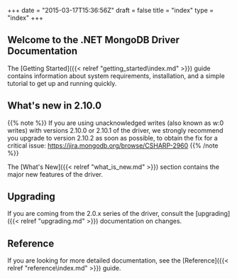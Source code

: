 +++
date = "2015-03-17T15:36:56Z"
draft = false
title = "index"
type = "index"
+++

## Welcome to the .NET MongoDB Driver Documentation

The [Getting Started]({{< relref "getting_started\index.md" >}}) guide contains information about system requirements, installation, and a simple tutorial to get up and running quickly.

## What's new in 2.10.0

{{% note %}}
If you are using unacknowledged writes (also known as w:0 writes) with versions 2.10.0 or 2.10.1 of the driver, we strongly recommend you upgrade to version 2.10.2 as soon as possible, to obtain the fix for a critical issue: https://jira.mongodb.org/browse/CSHARP-2960
{{% /note %}}

The [What's New]({{< relref "what_is_new.md" >}}) section contains the major new features of the driver.

## Upgrading

If you are coming from the 2.0.x series of the driver, consult the [upgrading]({{< relref "upgrading.md" >}}) documentation on changes.

## Reference

If you are looking for more detailed documentation, see the [Reference]({{< relref "reference\index.md" >}}) guide.
